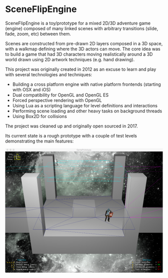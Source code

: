 # SceneFlipEngine

SceneFlipEngine is a toy/prototype for a mixed 2D/3D adventure game (engine) composed of many linked scenes with arbitrary transitions (slide, fade, zoom, etc) between them.

Scenes are constructed from pre-drawn 2D layers composed in a 3D space, with a walkmap defining where  the 3D actors can move.  The core idea was to build a game that had 3D characters moving realistically around a 3D world drawn using 2D artwork techniques (e.g. hand drawing).

This project was originally created in 2012 as an excuse to learn and play with several technologies and techniques:

* Building a cross platform engine with native platform frontends (starting with OSX and iOS)
* Dual compatibility for OpenGL and OpenGL ES
* Forced perspective rendering with OpenGL
* Using Lua as a scripting language for level definitions and interactions
* Performing scene loading and other heavy tasks on background threads
* Using Box2D for collisions

The project was cleaned up and originally open sourced in 2017.

Its current state is a rough prototype with a couple of test levels demonstrating the main features:

![](sceneflip.png)
